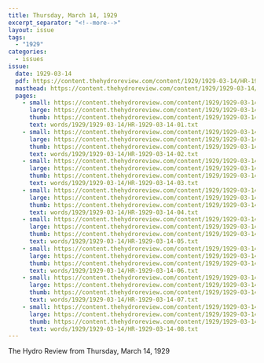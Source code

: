 ```yaml
---
title: Thursday, March 14, 1929
excerpt_separator: "<!--more-->"
layout: issue
tags:
  - "1929"
categories:
  - issues
issue:
  date: 1929-03-14
  pdf: https://content.thehydroreview.com/content/1929/1929-03-14/HR-1929-03-14.pdf
  masthead: https://content.thehydroreview.com/content/1929/1929-03-14/masthead/HR-1929-03-14.jpg
  pages:
    - small: https://content.thehydroreview.com/content/1929/1929-03-14/small/HR-1929-03-14-01.jpg
      large: https://content.thehydroreview.com/content/1929/1929-03-14/large/HR-1929-03-14-01.jpg
      thumb: https://content.thehydroreview.com/content/1929/1929-03-14/thumbnails/HR-1929-03-14-01.jpg
      text: words/1929/1929-03-14/HR-1929-03-14-01.txt
    - small: https://content.thehydroreview.com/content/1929/1929-03-14/small/HR-1929-03-14-02.jpg
      large: https://content.thehydroreview.com/content/1929/1929-03-14/large/HR-1929-03-14-02.jpg
      thumb: https://content.thehydroreview.com/content/1929/1929-03-14/thumbnails/HR-1929-03-14-02.jpg
      text: words/1929/1929-03-14/HR-1929-03-14-02.txt
    - small: https://content.thehydroreview.com/content/1929/1929-03-14/small/HR-1929-03-14-03.jpg
      large: https://content.thehydroreview.com/content/1929/1929-03-14/large/HR-1929-03-14-03.jpg
      thumb: https://content.thehydroreview.com/content/1929/1929-03-14/thumbnails/HR-1929-03-14-03.jpg
      text: words/1929/1929-03-14/HR-1929-03-14-03.txt
    - small: https://content.thehydroreview.com/content/1929/1929-03-14/small/HR-1929-03-14-04.jpg
      large: https://content.thehydroreview.com/content/1929/1929-03-14/large/HR-1929-03-14-04.jpg
      thumb: https://content.thehydroreview.com/content/1929/1929-03-14/thumbnails/HR-1929-03-14-04.jpg
      text: words/1929/1929-03-14/HR-1929-03-14-04.txt
    - small: https://content.thehydroreview.com/content/1929/1929-03-14/small/HR-1929-03-14-05.jpg
      large: https://content.thehydroreview.com/content/1929/1929-03-14/large/HR-1929-03-14-05.jpg
      thumb: https://content.thehydroreview.com/content/1929/1929-03-14/thumbnails/HR-1929-03-14-05.jpg
      text: words/1929/1929-03-14/HR-1929-03-14-05.txt
    - small: https://content.thehydroreview.com/content/1929/1929-03-14/small/HR-1929-03-14-06.jpg
      large: https://content.thehydroreview.com/content/1929/1929-03-14/large/HR-1929-03-14-06.jpg
      thumb: https://content.thehydroreview.com/content/1929/1929-03-14/thumbnails/HR-1929-03-14-06.jpg
      text: words/1929/1929-03-14/HR-1929-03-14-06.txt
    - small: https://content.thehydroreview.com/content/1929/1929-03-14/small/HR-1929-03-14-07.jpg
      large: https://content.thehydroreview.com/content/1929/1929-03-14/large/HR-1929-03-14-07.jpg
      thumb: https://content.thehydroreview.com/content/1929/1929-03-14/thumbnails/HR-1929-03-14-07.jpg
      text: words/1929/1929-03-14/HR-1929-03-14-07.txt
    - small: https://content.thehydroreview.com/content/1929/1929-03-14/small/HR-1929-03-14-08.jpg
      large: https://content.thehydroreview.com/content/1929/1929-03-14/large/HR-1929-03-14-08.jpg
      thumb: https://content.thehydroreview.com/content/1929/1929-03-14/thumbnails/HR-1929-03-14-08.jpg
      text: words/1929/1929-03-14/HR-1929-03-14-08.txt
---
```


The Hydro Review from Thursday, March 14, 1929

<!--more-->

